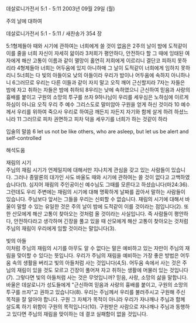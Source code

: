 데살로니가전서 5:1 - 5:11 
2003년 09월 29일 (월)

주의 날에 대하여



데살로니가전서 5:1 - 5:11 / 새찬송가 354 장


5:1형제들아 때와 시기에 관하여는 너희에게 쓸 것이 없음은 
2주의 날이 밤에 도적같이 이를 줄을 너희 자신이 자세히 앎이라 
3저희가 평안하다, 안전하다 할 그 때에 잉태된 여자에게 해산 고통이 이름과 같이 멸망이 홀연히 저희에게 이르리니 결단코 피하지 못하리라 
4형제들아 너희는 어두움에 있지 아니하매 그 날이 도적같이 너희에게 임하지 못하리니 
5너희는 다 빛의 아들이요 낮의 아들이라 우리가 밤이나 어두움에 속하지 아니하나니 
6그러므로 우리는 다른 이들과 같이 자지 말고 오직 깨어 근신할지라 
7자는 자들은 밤에 자고 취하는 자들은 밤에 취하되 
8우리는 낮에 속하였으니 근신하여 믿음과 사랑의 흉배를 붙이고 구원의 소망의 투구를 쓰자 
9하나님이 우리를 세우심은 노하심에 이르게 하심이 아니요 오직 우리 주 예수 그리스도로 말미암아 구원을 얻게 하신 것이라 
10 예수께서 우리를 위하여 죽으사 우리로 하여금 깨든지 자든지 자기와 함께 살게 하려 하셨느니라 
11 그러므로 피차 권면하고 피차 덕을 세우기를 너희가 하는 것같이 하라 

입술의 말씀 
6 let us not be like others, who are asleep, but let us be alert and self-controlled

해석도움





재림의 시기  
주님의 재림 시기가 언제일지에 대해서만 지나치게 관심을 갖고 있는 사람들이 있습니다. 그러나 종말론의 대가인 사도 바울도 때와 시기에 관하여는 쓸 것이 없다고 고백하였습니다(1). 심지어 재림의 주인공이신 예수님도 그때를 모른다고 하셨습니다(마24:36). 그런데도 우리 주변에는 재림의 시기에 대해 명확하게 날짜를 꼽아서 말하는 사람들이 있습니다. 주님보다 앞서는 그들을 우리는 신뢰할 수 없습니다. 재림의 시기에 대해서 바울이 말할 수 있는 유일한 것은 주의 날이 밤에 도적같이 이를 것이라는 점입니다(2). 또한 산모에게 해산 고통이 찾아오는 것처럼 올 것이라는 사실입니다. 즉 사람들이 평안하다, 안전하다라고 생각하며 긴장을 풀고 있을 때 산모에게 해산 고통이 찾아오는 것처럼 주님의 재림이 우리에게 임할 것이라는 말입니다(3). 

빛의 아들  
이처럼 주님의 재림의 시기를 아무도 알 수 없다는 말은 예비하고 있는 자만이 주님의 재림을 맞이할 수 있다는 뜻입니다. 우리가 주님의 재림을 예비하는 가장 좋은 방법은 어두움 속의 생활을 버리고 빛의 아들처럼 사는 것입니다(4,5). 어두움 속에서 사는 것은 주님의 재림이 있을 것도 모르고 긴장이 풀어져 자고 취하는 생활에 머물러 있는 것입니다(7). 그렇다면 빛의 아들처럼 사는 것은 무엇입니까? 믿음, 사랑, 소망의 삶을 말합니다. 바울은 데살로니가 성도들에게 "근신하여 믿음과 사랑의 흉배를 붙이고, 구원의 소망의 투구를 쓰자"고 권하고 있습니다(8). 우리는 주님께서 우리를 불러주시고 구원해 주신 목적을 잘 알아야 합니다. 구원 그 자체가 목적이 아니라 우리가 자나깨나 주님과 함께 살도록 하기 위함이 구원의 목적입니다(10). 구원받은 사람으로 자나깨나 주님과 동행하고 있다면 주님의 재림을 맞이하는 데 결코 실패함이 없을 것입니다.